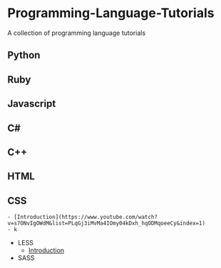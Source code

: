 # Programming-Language-Tutorials
A collection of programming language tutorials

## Python

## Ruby

## Javascript

## C#

## C++

## HTML

## CSS

	- [Introduction](https://www.youtube.com/watch?v=s7ONvIgOWdM&list=PLqGj3iMvMa4IOmy04kDxh_hqODMqoeeCy&index=1)
	- k
- LESS
	- [Introduction](https://www.youtube.com/watch?v=5mgsQ2csCIU)
- SASS
